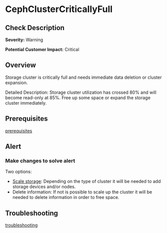 
CephClusterCriticallyFull
=========================

Check Description
-----------------

**Severity:** Warning

**Potential Customer Impact:** Critical

Overview
--------

Storage cluster is critically full and needs immediate data deletion or cluster expansion.

Detailed Description: Storage cluster utilization has crossed 80% and will become read-only at 85%. Free up some space or expand the storage cluster immediately.

Prerequisites
-------------

[prerequisites](helpers/prerequisites.md)

Alert
-----

### Make changes to solve alert

Two options:
- [Scale storage](https://access.redhat.com/documentation/en-us/red_hat_openshift_data_foundation/4.11/html/scaling_storage/index): Depending on the type of cluster it will be needed to add storage devices and/or nodes.
- Delete information: If not is possible to scale up the cluster it will be needed to delete information in order to free space. 

Troubleshooting
---------------

[troubleshooting](helpers/troubleshooting.md)
